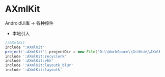 # AXmlKit
AndroidUI库 -> 各种控件

- 本地引入
```groovy
//AXmlKit
include ":AXmlKit"
project(':AXmlKit').projectDir = new File("D:\\WorkSpace\\GitHub\\AXmlKit")
include ':AXmlKit:recyclerk'
include ':AXmlKit:vhk'
include ':AXmlKit:layoutk_blur'
include ':AXmlKit:layoutk'
```
